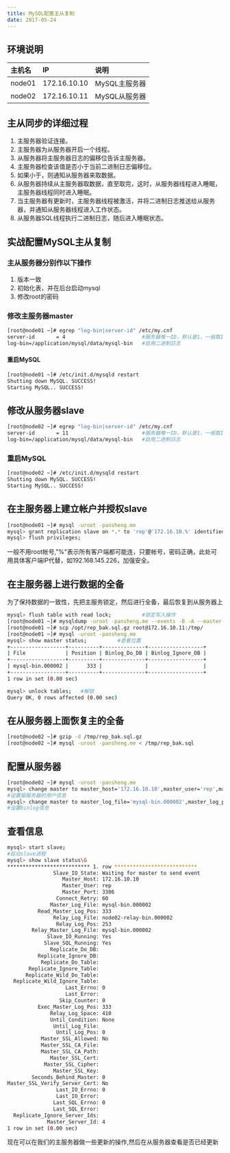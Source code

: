 ```yaml
---
title: MySQL配置主从复制
date: 2017-05-24
---
```


## 环境说明

|主机名|IP|说明|
|:--|:--|:--|
|node01|172.16.10.10|MySQL主服务器|
|node02|172.16.10.11|MySQL从服务器|

## 主从同步的详细过程

1. 主服务器验证连接。
2. 主服务器为从服务器开启一个线程。
3. 从服务器将主服务器日志的偏移位告诉主服务器。
4. 主服务器检查该值是否小于当前二进制日志偏移位。
5. 如果小于，则通知从服务器来取数据。
6. 从服务器持续从主服务器取数据，直至取完，这时，从服务器线程进入睡眠，主服务器线程同时进入睡眠。
7. 当主服务器有更新时，主服务器线程被激活，并将二进制日志推送给从服务器，并通知从服务器线程进入工作状态。
8. 从服务器SQL线程执行二进制日志，随后进入睡眠状态。

## 实战配置MySQL主从复制

### 主从服务器分别作以下操作

1. 版本一致
2. 初始化表，并在后台启动mysql
3. 修改root的密码

### 修改主服务器master

```bash
[root@node01 ~]# egrep "log-bin|server-id" /etc/my.cnf 
server-id       = 4  						#服务器唯一ID，默认是1，一般取IP最后一段 
log-bin=/application/mysql/data/mysql-bin 	#启用二进制日志
```

#### 重启MySQL

```bash
[root@node01 ~]# /etc/init.d/mysqld restart
Shutting down MySQL. SUCCESS! 
Starting MySQL.. SUCCESS! 
```

## 修改从服务器slave

```bash
[root@node02 ~]# egrep "log-bin|server-id" /etc/my.cnf 
server-id       = 11						#服务器唯一ID，默认是1，一般取IP最后一段
log-bin=/application/mysql/data/mysql-bin	#启用二进制日志
```

### 重启MySQL

```bash
[root@node02 ~]# /etc/init.d/mysqld restart
Shutting down MySQL. SUCCESS! 
Starting MySQL.. SUCCESS! 
```

## 在主服务器上建立帐户并授权slave

```bash
[root@node01 ~]# mysql -uroot -pansheng.me
mysql> grant replication slave on *.* to 'rep'@'172.16.10.%' identified by '123456';
mysql> flush privileges;
```

一般不用root帐号,"%"表示所有客户端都可能连，只要帐号，密码正确，此处可用具体客户端IP代替，如192.168.145.226，加强安全。

## 在主服务器上进行数据的全备

为了保持数据的一致性，先把主服务锁定，然后进行全备，最后恢复到从服务器上

```bash
mysql> flush table with read lock; 			#锁定写入操作
[root@node01 ~]# mysqldump -uroot -pansheng.me --events -B -A --master-data=2 | gzip >/opt/rep_bak.sql.gz 	#主服务器上的所有数据进行全备操作
[root@node01 ~]# scp /opt/rep_bak.sql.gz root@172.16.10.11:/tmp/		#把备份的数据传输到从服务器上面
[root@node01 ~]# mysql -uroot -pansheng.me
mysql> show master status;			#查看位置
+------------------+----------+--------------+------------------+
| File             | Position | Binlog_Do_DB | Binlog_Ignore_DB |
+------------------+----------+--------------+------------------+
| mysql-bin.000002 |      333 |              |                  |
+------------------+----------+--------------+------------------+
1 row in set (0.00 sec)

mysql> unlock tables;	#解锁
Query OK, 0 rows affected (0.00 sec)

```

## 在从服务器上面恢复主的全备

```bash
[root@node02 ~]# gzip -d /tmp/rep_bak.sql.gz 
[root@node02 ~]# mysql -uroot -pansheng.me < /tmp/rep_bak.sql 
```

## 配置从服务器

```bash
[root@node02 ~]# mysql -uroot -pansheng.me
mysql> change master to master_host='172.16.10.10',master_user='rep',master_password='123456',master_port=3306;
#设置服服务器的用户信息
mysql> change master to master_log_file='mysql-bin.000002',master_log_pos=333;
#设置binlog信息
```

## 查看信息

```bash
mysql> start slave;
#启动slave进程
mysql> show slave status\G
*************************** 1. row ***************************
               Slave_IO_State: Waiting for master to send event
                  Master_Host: 172.16.10.10
                  Master_User: rep
                  Master_Port: 3306
                Connect_Retry: 60
              Master_Log_File: mysql-bin.000002
          Read_Master_Log_Pos: 333
               Relay_Log_File: node02-relay-bin.000002
                Relay_Log_Pos: 253
        Relay_Master_Log_File: mysql-bin.000002
             Slave_IO_Running: Yes
            Slave_SQL_Running: Yes
              Replicate_Do_DB: 
          Replicate_Ignore_DB: 
           Replicate_Do_Table: 
       Replicate_Ignore_Table: 
      Replicate_Wild_Do_Table: 
  Replicate_Wild_Ignore_Table: 
                   Last_Errno: 0
                   Last_Error: 
                 Skip_Counter: 0
          Exec_Master_Log_Pos: 333
              Relay_Log_Space: 410
              Until_Condition: None
               Until_Log_File: 
                Until_Log_Pos: 0
           Master_SSL_Allowed: No
           Master_SSL_CA_File: 
           Master_SSL_CA_Path: 
              Master_SSL_Cert: 
            Master_SSL_Cipher: 
               Master_SSL_Key: 
        Seconds_Behind_Master: 0
Master_SSL_Verify_Server_Cert: No
                Last_IO_Errno: 0
                Last_IO_Error: 
               Last_SQL_Errno: 0
               Last_SQL_Error: 
  Replicate_Ignore_Server_Ids: 
             Master_Server_Id: 4
1 row in set (0.00 sec)
```

现在可以在我们的主服务器做一些更新的操作,然后在从服务器查看是否已经更新